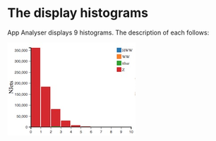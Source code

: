# The display histograms

App Analyser displays 9 histograms.
The description of each follows:

![](pictures/Njets.jpg)
